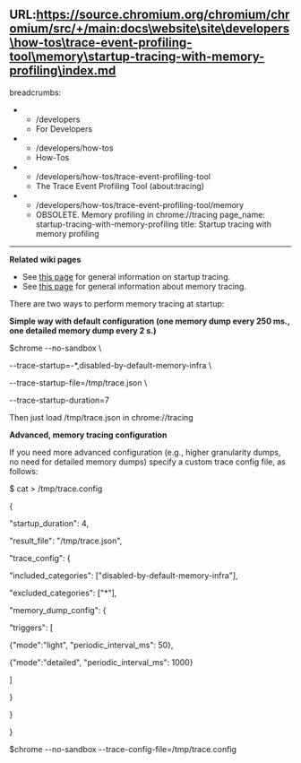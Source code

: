 URL:https://source.chromium.org/chromium/chromium/src/+/main:docs\website\site\developers\how-tos\trace-event-profiling-tool\memory\startup-tracing-with-memory-profiling\index.md
---
breadcrumbs:
- - /developers
  - For Developers
- - /developers/how-tos
  - How-Tos
- - /developers/how-tos/trace-event-profiling-tool
  - The Trace Event Profiling Tool (about:tracing)
- - /developers/how-tos/trace-event-profiling-tool/memory
  - OBSOLETE. Memory profiling in chrome://tracing
page_name: startup-tracing-with-memory-profiling
title: Startup tracing with memory profiling
---

**Related wiki pages**

*   See [this
            page](/developers/how-tos/trace-event-profiling-tool/recording-tracing-runs)
            for general information on startup tracing.
*   See [this
            page](https://chromium.googlesource.com/chromium/src/+/HEAD/docs/memory-infra/README.md)
            for general information about memory tracing.

There are two ways to perform memory tracing at startup:

**Simple way with default configuration (one memory dump every 250 ms., one
detailed memory dump every 2 s.)**

$chrome --no-sandbox \\

--trace-startup=-\*,disabled-by-default-memory-infra \\

--trace-startup-file=/tmp/trace.json \\

--trace-startup-duration=7

Then just load /tmp/trace.json in chrome://tracing

**Advanced, memory tracing configuration**

If you need more advanced configuration (e.g., higher granularity dumps, no need
for detailed memory dumps) specify a custom trace config file, as follows:

$ cat &gt; /tmp/trace.config

{

"startup_duration": 4,

"result_file": "/tmp/trace.json",

"trace_config": {

"included_categories": \["disabled-by-default-memory-infra"\],

"excluded_categories": \["\*"\],

"memory_dump_config": {

"triggers": \[

{"mode":"light", "periodic_interval_ms": 50},

{"mode":"detailed", "periodic_interval_ms": 1000}

\]

}

}

}

$chrome --no-sandbox --trace-config-file=/tmp/trace.config
